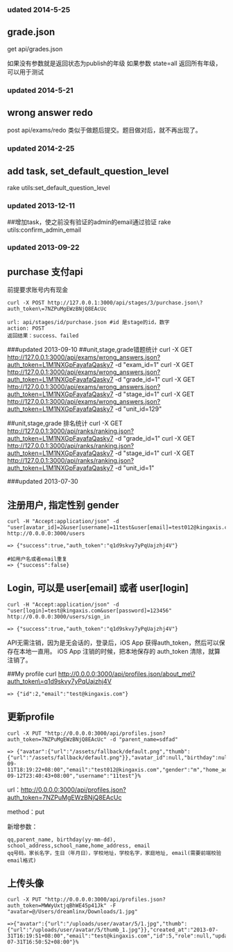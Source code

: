 ### udated 2014-5-25
## grade.json
get api/grades.json

如果没有参数就是返回状态为publish的年级
如果参数 state=all 返回所有年级，可以用于测试

### updated 2014-5-21
## wrong answer redo
post api/exams/redo
类似于做题后提交。题目做对后，就不再出现了。

### updated 2014-2-25
## add task, set_default_question_level
rake utils:set_default_question_level

### updated 2013-12-11
##增加task，使之前没有验证的admin的email通过验证
rake utils:confirm_admin_email

### updated 2013-09-22
## purchase 支付api
前提要求账号内有现金
    
    curl -X POST http://127.0.0.1:3000/api/stages/3/purchase.json\?auth_token\=7NZPuMgEWzBNjQ8EAcUc 

    url: api/stages/id/purchase.json #id 是stage的id，数字
    action: POST
    返回结果：success、failed

###updated 2013-09-10
##unit,stage,grade错题统计
    curl -X GET http://127.0.0.1:3000/api/exams/wrong_answers.json?auth_token=L1M1NXGpFayafaQasky7 -d "exam_id=1" 
    curl -X GET http://127.0.0.1:3000/api/exams/wrong_answers.json?auth_token=L1M1NXGpFayafaQasky7 -d "grade_id=1" 
    curl -X GET http://127.0.0.1:3000/api/exams/wrong_answers.json?auth_token=L1M1NXGpFayafaQasky7 -d "stage_id=1" 
    curl -X GET http://127.0.0.1:3000/api/exams/wrong_answers.json?auth_token=L1M1NXGpFayafaQasky7 -d "unit_id=129" 
 
##unit,stage,grade 排名统计
    curl -X GET http://127.0.0.1:3000/api/ranks/ranking.json?auth_token=L1M1NXGpFayafaQasky7 -d "grade_id=1"
    curl -X GET http://127.0.0.1:3000/api/ranks/ranking.json?auth_token=L1M1NXGpFayafaQasky7 -d "stage_id=1"
    curl -X GET http://127.0.0.1:3000/api/ranks/ranking.json?auth_token=L1M1NXGpFayafaQasky7 -d "unit_id=1"

###updated 2013-07-30

## 注册用户, 指定性别 gender
    curl -H "Accept:application/json" -d "user[avatar_id]=2&user[username]=11test&user[email]=test012@kingaxis.com&user[password]=123456&user[password_confirmation]=123456&user[gender]=m" http://0.0.0.0:3000/users
    
    => {"success":true,"auth_token":"q1d9skvy7yPqUajzhj4V"}
    
    #如用户名或者email重复
    => {"success":false}

## Login, 可以是 user[email] 或者 user[login]
    curl -H "Accept:application/json" -d "user[login]=test@kingaxis.com&user[password]=123456" http://0.0.0.0:3000/users/sign_in

    => {"success":true,"auth_token":"q1d9skvy7yPqUajzhj4V"}

API无需注销，因为是无会话的，登录后，iOS App 获得auth_token，然后可以保存在本地一直用。
iOS App 注销的时候，把本地保存的 auth_token 清除，就算注销了。

##My profile
    curl http://0.0.0.0:3000/api/profiles.json/about_me\?auth_token\=q1d9skvy7yPqUajzhj4V
    
    => {"id":2,"email":"test@kingaxis.com"}

## 更新profile
    curl -X PUT "http://0.0.0.0:3000/api/profiles.json?auth_token=7NZPuMgEWzBNjQ8EAcUc" -d "parent_name=sdfad"

    => {"avatar":{"url":"/assets/fallback/default.png","thumb":{"url":"/assets/fallback/default.png"}},"avatar_id":null,"birthday":null,"created_at":"2013-09-11T18:19:22+08:00","email":"test012@kingaxis.com","gender":"m","home_address":null,"id":98,"parent_name":"sdfad","qq":"1111","role":null,"school_address":null,"school_name":null,"updated_at":"2013-09-12T23:40:43+08:00","username":"11test"}%    

url：http://0.0.0.0:3000/api/profiles.json?auth_token=7NZPuMgEWzBNjQ8EAcUc

method：put

新增参数：

    qq,parent_name, birthday(yy-mm-dd), school_address,school_name,home_address, email
    qq号码，家长名字，生日（年月日），学校地址，学校名字，家庭地址, email(需要前端校验email格式)
## 上传头像
    curl -X PUT "http://0.0.0.0:3000/api/profiles.json?auth_token=MWWyUxtjqBhWE45p41Jk" -F "avatar=@/Users/dreamlinx/Downloads/1.jpg"
  
    =>{"avatar":{"url":"/uploads/user/avatar/5/1.jpg","thumb":{"url":"/uploads/user/avatar/5/thumb_1.jpg"}},"created_at":"2013-07-31T16:19:51+08:00","email":"test@kingaxis.com","id":5,"role":null,"updated_at":"2013-07-31T16:50:52+08:00"}%
